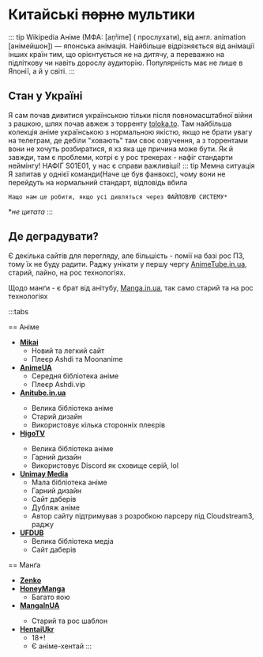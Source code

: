 <Banner
  text="Аніме/Манґа"
  image="/comms/ranobe.png"
  blur="5px"
/>

# Китайські ~~порно~~ мультики

::: tip Wikipedia
Аніме (МФА: [an̠ʲime] ( прослухати), від англ. animation [анімейшон]) — японська анімація. Найбільше відрізняється від анімації інших країн тим, що орієнтується не на дитячу, а переважно на підліткову чи навіть дорослу аудиторію. Популярність має не лише в Японії, а й у світі.
:::

## Стан у Україні
Я сам почав дивитися українською тільки після повномасштабної війни з рашкою, шлях почав авжеж з торренту [toloka.to](https://toloka.to).
Там найбільша колекція аніме українською з нормальною якістю, якщо не брати увагу на телеграм, де дебіли "ховають" там своє озвучення, а з торрентами вони не хочуть розбиратися, я хз яка ще причина може бути.
Як й завжди, там є проблеми, котрі є у рос трекерах - нафіг стандарти неймінгу! НАФІГ S01E01, у нас є справи важливіші!
::: tip Мемна ситуація
Я запитав у однієї команди(Наче це був фанвокс), чому вони не перейдуть на нормальний стандарт, відповідь вбила

`Нащо нам це робити, якщо усі дивляться через ФАЙЛОВУЮ СИСТЕМУ*`

**не цитата*
:::

## Де деградувати?

Є декілька сайтів для перегляду, але більшість - помії на базі рос ПЗ, тому їх не буду радити.
Раджу унікати у першу чергу [AnimeTube.in.ua](https://anitube.in.ua), старий, лайно, на рос технологіях.

Щодо манґи - є брат від анітубу, [Manga.in.ua](https://manga.in.ua), так само старий та на рос технологіях

:::tabs

== Аніме

- [**Mikai**](https://mikai.me/)
  - Новий та легкий сайт
  - Плеєр Ashdi та Moonanime
- [**AnimeUA**](https://animeua.club/)
  - Середня бібліотека аніме
  - Плеєр Ashdi.vip
- [**Anitube.in.ua**](https://anitube.in.ua/) <Badge type="danger" text="Не раджу" />
  - Велика бібліотека аніме
  - Старий дизайн
  - Використовує кілька сторонніх плеєрів
- [**HigoTV**](https://higotv.fun/) <Badge type="danger" text="Мертвий" />
  - Велика бібліотека аніме
  - Гарний дизайн
  - Використовує Discord як сховище серій, lol
- [**Unimay Media**](https://www.unimay.media/)
  - Мала бібліотека аніме
  - Гарний дизайн
  - Сайт даберів
  - Дубляж аніме
  - Автор сайту підтримував з розробкою парсеру під Cloudstream3, раджу
- [**UFDUB**](https://ufdub.com/)
  - Велика бібліотека медіа
  - Сайт даберів

== Манґа

- [**Zenko**](https://zenko.online/)
- [**HoneyManga**](https://honey-manga.com.ua/)
  - Багато яою
- [**MangaInUA**](https://manga.in.ua/) <Badge type="danger" text="Не раджу" />
  - Старий та рос шаблон
- [**HentaiUkr**](https://hentaiukr.com/)
  - 18+!
  - Є аніме-хентай
:::

